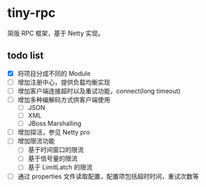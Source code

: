# tiny-rpc
简版 RPC 框架，基于 Netty 实现。

## todo list

- [x] 将项目分成不同的 Module
- [ ] 增加注册中心，提供负载均衡实现
- [ ] 增加客户端连接超时以及重试功能，connect(long timeout)
- [ ] 增加多种编解码方式供客户端使用
  - [ ] JSON
  - [ ] XML
  - [ ] JBoss Marshalling
- [ ] 增加探活，参见 Netty pro
- [ ] 增加限流功能
  - [ ] 基于时间窗口的限流
  - [ ] 基于信号量的限流
  - [ ] 基于 LimitLatch 的限流
- [ ] 通过 properties 文件读取配置，配置项包括超时时间，重试次数等  

